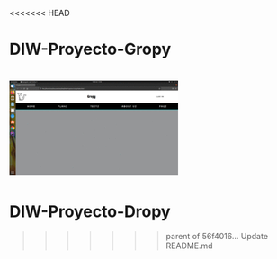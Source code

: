 <<<<<<< HEAD
# DIW-Proyecto-Gropy
![](gif.gif)
=======
# DIW-Proyecto-Dropy
>>>>>>> parent of 56f4016... Update README.md
